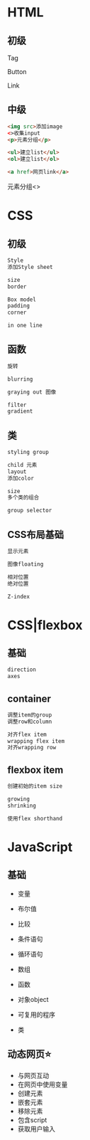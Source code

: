 # HTML

## 初级

Tag

Button

Link



## 中级

```html
<img src>添加image
<>收集input
<p>元素分组</p>

<ul>建立list</ul>
<ol>建立list</ol>

<a href>网页link</a>
```







<p>元素分组<>

# CSS

## 初级

```css
Style
添加Style sheet

size
border

Box model
padding
corner

in one line
```





## 函数

```css
旋转

blurring

graying out 图像

filter
gradient
```



## 类

```css
styling group

child 元素
layout
添加color

size
多个类的组合

group selector
```





## CSS布局基础

```css
显示元素

图像floating

相对位置
绝对位置

Z-index
```





# CSS|flexbox

## 基础

```css
direction
axes
```





## container

```css
调整item的group
调整row和column

对齐flex item
wrapping flex item
对齐wrapping row
```





## flexbox item

```css
创建初始的item size

growing
shrinking

使用flex shorthand
```





# JavaScript

## 基础

- 变量
- 布尔值
- 比较
- 条件语句
- 循环语句
- 数组
- 函数
- 对象object
- 可复用的程序

- 类





## 动态网页⭐

- 与网页互动
- 在网页中使用变量
- 创建元素
- 嵌套元素
- 移除元素
- 包含script
- 获取用户输入

